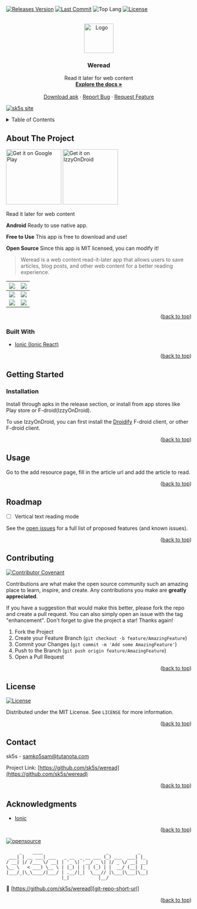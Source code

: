 <!--
*** Thanks for checking out the Best-README-Template. If you have a suggestion
*** that would make this better, please fork the repo and create a pull request
*** or simply open an issue with the tag "enhancement".
*** Don't forget to give the project a star!
*** Thanks again! Now go create something AMAZING! :D
-->

<!-- PROJECT SHIELDS -->
<!--
*** I'm using markdown "reference style" links for readability.
*** Reference links are enclosed in brackets [ ] instead of parentheses ( ).
*** See the bottom of this document for the declaration of the reference variables
*** for contributors-url, forks-url, etc. This is an optional, concise syntax you may use.
*** https://www.markdownguide.org/basic-syntax/#reference-style-links
-->

[![Releases Version][releases-version-shield]][releases-version-url]
[![Last Commit][last-commit-shield]][last-commit-url]
![Top Lang][top-languages-shield]
[![License][license-shield]][license-url]

<!-- PROJECT LOGO -->
<br />
<div align="center">
  <a href="https://github.com/sk5s/weread">
    <img src="https://weread.sk5s.com/weread-logo.png" alt="Logo" width="80" height="80">
  </a>

<h3 align="center">Weread</h3>

  <p align="center">
    Read it later for web content
    <br />
    <a href="https://github.com/sk5s/weread#readme"><strong>Explore the docs »</strong></a>
    <br />
    <br />
    <a href="https://github.com/sk5s/weread/releases">Download apk</a>
    ·
    <a href="https://github.com/sk5s/weread/issues">Report Bug</a>
    ·
    <a href="https://github.com/sk5s/weread/issues">Request Feature</a>
  </p>
</div>

<div id="top"></div>

[![sk5s site](https://sk5s.cyou/sk5s/img/sk5s-project-bar.png)](https://sk5s.com/)

<!-- TABLE OF CONTENTS -->
<details>
  <summary>Table of Contents</summary>
  <ol>
    <li>
      <a href="#about-the-project">About The Project</a>
      <ul>
        <li><a href="#built-with">Built With</a></li>
      </ul>
    </li>
    <li>
      <a href="#getting-started">Getting Started</a>
      <ul>
        <li><a href="#installation">Installation</a></li>
      </ul>
    </li>
    <li><a href="#usage">Usage</a></li>
    <li><a href="#roadmap">Roadmap</a></li>
    <li><a href="#contributing">Contributing</a></li>
    <li><a href="#license">License</a></li>
    <li><a href="#contact">Contact</a></li>
    <li><a href="#acknowledgments">Acknowledgments</a></li>
  </ol>
</details>

<!-- ABOUT THE PROJECT -->

## About The Project

<a target="_blank" href='https://play.google.com/store/apps/details?id=cyou.sk5s.app.weread'><img alt='Get it on Google Play' src='https://play.google.com/intl/en_us/badges/static/images/badges/en_badge_web_generic.png' width="150px"/></a>
<a target="_blank" href='https://apt.izzysoft.de/fdroid/index/apk/cyou.sk5s.app.weread'><img alt='Get it on IzzyOnDroid' src='https://sk5s.cyou/countdate-landing/assets/img/IzzyOnDroid.png' width="150px"/></a>

Read it later for web content

**Android**
Ready to use native app.

**Free to Use**
This app is free to download and use!

**Open Source**
Since this app is MIT licensed, you can modify it!

> Weread is a web content read-it-later app that allows users to save articles, blog posts, and other web content for a better reading experience.

|![](https://raw.githubusercontent.com/sk5s/weread/main/fastlane/metadata/android/en-US/images/phoneScreenshots/1.jpg)|![](https://raw.githubusercontent.com/sk5s/weread/main/fastlane/metadata/android/en-US/images/phoneScreenshots/2.jpg)|
| ----------- | ----------- |
|![](https://raw.githubusercontent.com/sk5s/weread/main/fastlane/metadata/android/en-US/images/phoneScreenshots/3.jpg)|![](https://raw.githubusercontent.com/sk5s/weread/main/fastlane/metadata/android/en-US/images/phoneScreenshots/4.jpg)|
|![](https://raw.githubusercontent.com/sk5s/weread/main/fastlane/metadata/android/en-US/images/phoneScreenshots/5.jpg)|![](https://raw.githubusercontent.com/sk5s/weread/main/fastlane/metadata/android/en-US/images/phoneScreenshots/6.jpg)|

<p align="right">(<a href="#top">back to top</a>)</p>

### Built With

- [Ionic (Ionic React)](https://ionicframework.com/)

<p align="right">(<a href="#top">back to top</a>)</p>

<!-- GETTING STARTED -->

## Getting Started

### Installation

Install through apks in the release section, or install from app stores like Play store or F-droid(IzzyOnDroid).

To use IzzyOnDroid, you can first install the [Droidify](https://github.com/Droid-ify/client/releases) F-droid client, or other F-droid client. 

<p align="right">(<a href="#top">back to top</a>)</p>

<!-- USAGE EXAMPLES -->

## Usage

Go to the add resource page, fill in the article url and add the article to read.

<p align="right">(<a href="#top">back to top</a>)</p>

<!-- ROADMAP -->

## Roadmap

- [ ] Vertical text reading mode

See the [open issues](https://github.com/sk5s/weread/issues) for a full list of proposed features (and known issues).

<p align="right">(<a href="#top">back to top</a>)</p>

<!-- CONTRIBUTING -->

## Contributing

[![Contributor Covenant](https://img.shields.io/badge/Contributor%20Covenant-2.1-4baaaa.svg?style=for-the-badge)](CODE_OF_CONDUCT.md)

Contributions are what make the open source community such an amazing place to learn, inspire, and create. Any contributions you make are **greatly appreciated**.

If you have a suggestion that would make this better, please fork the repo and create a pull request. You can also simply open an issue with the tag "enhancement".
Don't forget to give the project a star! Thanks again!

1. Fork the Project
2. Create your Feature Branch (`git checkout -b feature/AmazingFeature`)
3. Commit your Changes (`git commit -m 'Add some AmazingFeature'`)
4. Push to the Branch (`git push origin feature/AmazingFeature`)
5. Open a Pull Request

<p align="right">(<a href="#top">back to top</a>)</p>

<!-- LICENSE -->

## License

[![License][license-shield]][license-url]

Distributed under the MIT License. See `LICENSE` for more information.

<p align="right">(<a href="#top">back to top</a>)</p>

<!-- CONTACT -->

## Contact

sk5s - samko5sam@tutanota.com

Project Link: [https://github.com/sk5s/weread](https://github.com/sk5s/weread)

<p align="right">(<a href="#top">back to top</a>)</p>

<!-- ACKNOWLEDGMENTS -->

## Acknowledgments

- [Ionic](https://ionicframework.com)

<p align="right">(<a href="#top">back to top</a>)</p>

<!-- MARKDOWN LINKS & IMAGES -->
<!-- https://www.markdownguide.org/basic-syntax/#reference-style-links -->

[![opensource](https://forthebadge.com/images/badges/open-source.svg)](https://sk5s.com/)

```
     _    ____                        _           _
 ___| | __ ___| ___   _ __  _ __ ___ (_) ___  ___| |_
/ __| |/ /___ \/ __| | '_ \| '__/ _ \| |/ _ \/ __| __|
\__ \   < ___) \__ \ | |_) | | | (_) | |  __/ (__| |_
|___/_|\_\____/|___/ | .__/|_|  \___// |\___|\___|\__|
                     |_|           |__/
```

🔗 [https://github.com/sk5s/weread][git-repo-short-url]

<p align="right">(<a href="#top">back to top</a>)</p>

[releases-version-shield]: https://img.shields.io/github/v/release/sk5s/weread?style=for-the-badge
[releases-version-url]: https://github.com/sk5s/weread/releases
[last-commit-shield]: https://img.shields.io/github/last-commit/sk5s/weread?style=for-the-badge
[last-commit-url]: https://github.com/sk5s/weread/commits
[top-languages-shield]: https://img.shields.io/github/languages/top/sk5s/weread?style=for-the-badge
[uptime-shield]: https://img.shields.io/endpoint?url=https://raw.githubusercontent.com/sk5s/uptime/master/api/countdate-website/uptime.json&style=for-the-badge
[uptime-url]: https://uptime.sk5s.cyou/history/countdate-website
[response-time-shield]: https://img.shields.io/endpoint?url=https://raw.githubusercontent.com/sk5s/uptime/master/api/countdate-website/response-time.json&style=for-the-badge
[response-time-url]: https://uptime.sk5s.cyou/history/countdate-website
[license-shield]: https://img.shields.io/github/license/sk5s/weread.svg?style=for-the-badge
[license-url]: https://github.com/sk5s/weread/blob/main/LICENSE
[product-screenshot]: fastlane/metadata/android/en-US/images/phoneScreenshots/1.jpg
[git-repo-short-url]: https://github.com/sk5s/weread

<!--
1. My repo: weread
2. Uptime: countdate-website
-->
